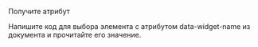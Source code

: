 Получите атрибут

Напишите код для выбора элемента с атрибутом data-widget-name из документа и прочитайте его значение.